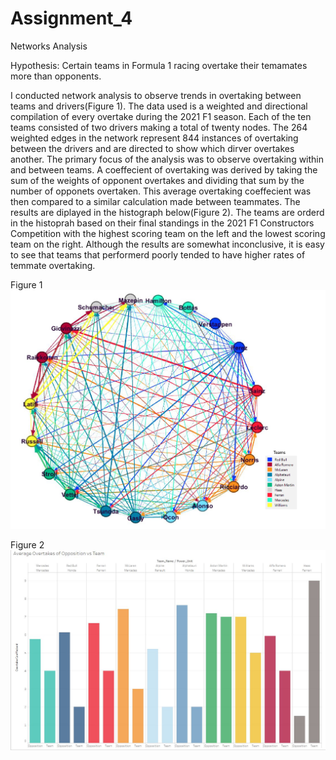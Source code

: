 # Assignment_4
 Networks Analysis

Hypothesis: Certain teams in Formula 1 racing overtake their temamates more than opponents.

I conducted network analysis to observe trends in overtaking between teams and drivers(Figure 1). The data used is a weighted and directional compilation of every overtake during the 2021 F1 season. Each of the ten teams consisted of two drivers making a total of twenty nodes. The 264 weighted edges in the network represent 844 instances of overtaking between the drivers and are directed to show which dirver overtakes another. The primary focus of the analysis was to observe overtaking within and between teams. 
A coeffecient of overtaking was derived by taking the sum of the weights of opponent overtakes and dividing that sum by the number of opponets overtaken. This average overtaking coeffecient was then compared to a similar calculation made between teammates. The results are diplayed in the histograph below(Figure 2). The teams are orderd in the histoprah based on their final standings in the 2021 F1 Constructors Competition with the highest scoring team on the left and the lowest scoring team on the right. Although the results are somewhat inconclusive, it is easy to see that teams that performerd poorly tended to have higher rates of temmate overtaking. 



Figure 1
<img src="images\f1_final_net.jpg">


Figure 2
<img src="images\f1Hist.jpg">
